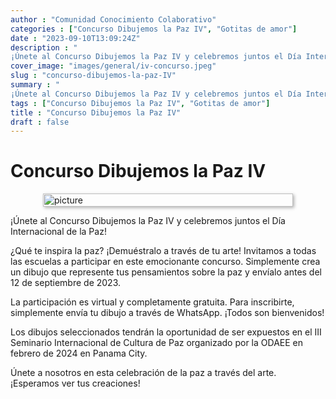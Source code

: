 ```yaml
---
author : "Comunidad Conocimiento Colaborativo"
categories : ["Concurso Dibujemos la Paz IV", "Gotitas de amor"]
date : "2023-09-10T13:09:24Z"
description : "
¡Únete al Concurso Dibujemos la Paz IV y celebremos juntos el Día Internacional de la Paz!"
cover_image: "images/general/iv-concurso.jpeg"
slug : "concurso-dibujemos-la-paz-IV"
summary : "
¡Únete al Concurso Dibujemos la Paz IV y celebremos juntos el Día Internacional de la Paz!"
tags : ["Concurso Dibujemos la Paz IV", "Gotitas de amor"]
title : "Concurso Dibujemos la Paz IV"
draft : false
---
```


# Concurso Dibujemos la Paz IV

<div style="display:flex; justify-content:center;">
  <img src="/images/general/iv-concurso.jpeg" alt="picture" style="width:100%; max-width:400px; box-shadow: 2px 2px 5px rgba(0,0,0,0.3);">
</div>


¡Únete al Concurso Dibujemos la Paz IV y celebremos juntos el Día Internacional de la Paz!

¿Qué te inspira la paz? ¡Demuéstralo a través de tu arte! Invitamos a todas las escuelas a participar en este emocionante concurso. Simplemente crea un dibujo que represente tus pensamientos sobre la paz y envíalo antes del 12 de septiembre de 2023.

La participación es virtual y completamente gratuita. Para inscribirte, simplemente envía tu dibujo a través de WhatsApp. ¡Todos son bienvenidos!

Los dibujos seleccionados tendrán la oportunidad de ser expuestos en el III Seminario Internacional de Cultura de Paz organizado por la ODAEE en febrero de 2024 en Panama City.

Únete a nosotros en esta celebración de la paz a través del arte. ¡Esperamos ver tus creaciones!
